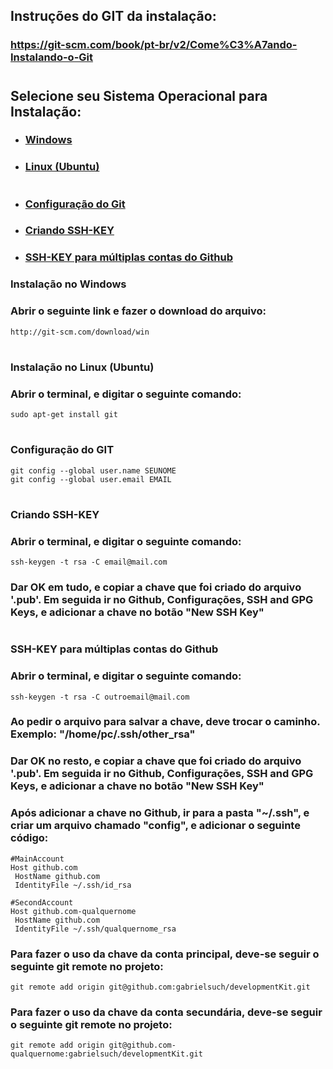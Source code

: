 ## Instruções do GIT da instalação: 

### https://git-scm.com/book/pt-br/v2/Come%C3%A7ando-Instalando-o-Git

#

## **Selecione seu Sistema Operacional para Instalação**:

- ### [Windows](#windows)
- ### [Linux (Ubuntu)](#ubuntu)

#

- ### [Configuração do Git](#gitconfig)
- ### [Criando SSH-KEY](#sshkey)
- ### [SSH-KEY para múltiplas contas do Github](#multiplesshkey)

### <a id="windows">Instalação no Windows</a>
### Abrir o seguinte link e fazer o download do arquivo:
```
http://git-scm.com/download/win
```

#

### <a id="ubuntu">Instalação no Linux (Ubuntu)</a>
### Abrir o terminal, e digitar o seguinte comando: 
```
sudo apt-get install git
```

#

### <a id="gitconfig">Configuração do GIT</a>

```
git config --global user.name SEUNOME
git config --global user.email EMAIL
```

#

### <a id="sshkey">Criando SSH-KEY</a>

### Abrir o terminal, e digitar o seguinte comando:
```
ssh-keygen -t rsa -C email@mail.com
```

### Dar OK em tudo, e copiar a chave que foi criado do arquivo '.pub'. Em seguida ir no Github, Configurações, SSH and GPG Keys, e adicionar a chave no botão "New SSH Key"

#

### <a id="multiplesshkey">SSH-KEY para múltiplas contas do Github</a>

### Abrir o terminal, e digitar o seguinte comando:
```
ssh-keygen -t rsa -C outroemail@mail.com
```

### Ao pedir o arquivo para salvar a chave, deve trocar o caminho. Exemplo: "/home/pc/.ssh/other_rsa"

### Dar OK no resto, e copiar a chave que foi criado do arquivo '.pub'. Em seguida ir no Github, Configurações, SSH and GPG Keys, e adicionar a chave no botão "New SSH Key"

### Após adicionar a chave no Github, ir para a pasta "~/.ssh", e criar um arquivo chamado "config", e adicionar o seguinte código:
```
#MainAccount
Host github.com
 HostName github.com
 IdentityFile ~/.ssh/id_rsa
 
#SecondAccount
Host github.com-qualquernome
 HostName github.com
 IdentityFile ~/.ssh/qualquernome_rsa
```

### Para fazer o uso da chave da conta principal, deve-se seguir o seguinte git remote no projeto:
```
git remote add origin git@github.com:gabrielsuch/developmentKit.git
```

### Para fazer o uso da chave da conta secundária, deve-se seguir o seguinte git remote no projeto:
```
git remote add origin git@github.com-qualquernome:gabrielsuch/developmentKit.git
```